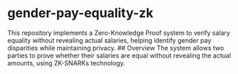 # gender-pay-equality-zk
 This repository implements a Zero-Knowledge Proof system to verify salary equality without revealing actual salaries, helping identify gender pay disparities while maintaining privacy.  ## Overview The system allows two parties to prove whether their salaries are equal without revealing the actual amounts, using ZK-SNARKs technology. 
